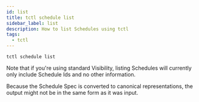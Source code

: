 ```yaml
---
id: list
title: tctl schedule list
sidebar_label: list
description: How to list Schedules using tctl
tags:
  - tctl
---
```


```shell
tctl schedule list
```

Note that if you're using standard Visibility, listing Schedules will currently only include Schedule Ids and no other information.

Because the Schedule Spec is converted to canonical representations, the output might not be in the same form as it was input.
